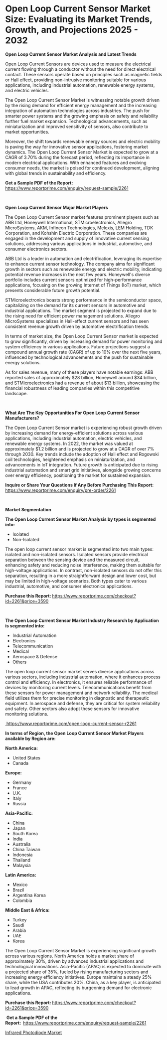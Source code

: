 <p><h1>Open Loop Current Sensor Market Size: Evaluating its Market Trends, Growth, and Projections 2025 - 2032</h1></p><p><strong>Open Loop Current Sensor Market Analysis and Latest Trends</strong></p>
<p><p>Open Loop Current Sensors are devices used to measure the electrical current flowing through a conductor without the need for direct electrical contact. These sensors operate based on principles such as magnetic fields or Hall effect, providing non-intrusive monitoring suitable for various applications, including industrial automation, renewable energy systems, and electric vehicles. </p><p>The Open Loop Current Sensor Market is witnessing notable growth driven by the rising demand for efficient energy management and the increasing integration of automation technologies across industries. The push for smarter power systems and the growing emphasis on safety and reliability further fuel market expansion. Technological advancements, such as miniaturization and improved sensitivity of sensors, also contribute to market opportunities. </p><p>Moreover, the shift towards renewable energy sources and electric mobility is paving the way for innovative sensor applications, fostering market dynamics. The Open Loop Current Sensor Market is expected to grow at a CAGR of 3.70% during the forecast period, reflecting its importance in modern electrical applications. With enhanced features and evolving consumer needs, the market is poised for continued development, aligning with global trends in sustainability and efficiency.</p></p>
<p><strong>Get a Sample PDF of the Report:&nbsp;</strong> <a href="https://www.reportprime.com/enquiry/request-sample/2261?utm_campaign=2892&utm_medium=2&utm_source=Github&utm_content=ia&utm_term=18032025&utm_id=open-loop-current-sensor">https://www.reportprime.com/enquiry/request-sample/2261</a></p>
<p>&nbsp;</p>
<p><strong>Open Loop Current Sensor Major Market Players</strong></p>
<p><p>The Open Loop Current Sensor market features prominent players such as ABB Ltd, Honeywell International, STMicroelectronics, Allegro MicroSystems, AKM, Infineon Technologies, Melexis, LEM Holding, TDK Corporation, and Kohshin Electric Corporation. These companies are engaged in the development and supply of innovative current sensing solutions, addressing various applications in industrial, automotive, and consumer electronics sectors.</p><p>ABB Ltd is a leader in automation and electrification, leveraging its expertise to enhance current sensor technology. The company aims for significant growth in sectors such as renewable energy and electric mobility, indicating potential revenue increases in the next few years. Honeywell's diverse portfolio includes current sensors optimized for high-performance applications, focusing on the growing Internet of Things (IoT) market, which presents considerable future growth potential.</p><p>STMicroelectronics boasts strong performance in the semiconductor space, capitalizing on the demand for its current sensors in automotive and industrial applications. The market segment is projected to expand due to the rising need for efficient power management solutions. Allegro MicroSystems specializes in Hall-effect current sensors and has seen consistent revenue growth driven by automotive electrification trends.</p><p>In terms of market size, the Open Loop Current Sensor market is expected to grow significantly, driven by increasing demand for power monitoring and system efficiency in various applications. Future projections suggest a compound annual growth rate (CAGR) of up to 10% over the next five years, influenced by technological advancements and the push for sustainable energy solutions.</p><p>As for sales revenue, many of these players have notable earnings: ABB reported sales of approximately $28 billion, Honeywell around $34 billion, and STMicroelectronics had a revenue of about $13 billion, showcasing the financial robustness of leading companies within this competitive landscape.</p></p>
<p>&nbsp;</p>
<p><strong>What Are The Key Opportunities For Open Loop Current Sensor Manufacturers?</strong></p>
<p><p>The Open Loop Current Sensor market is experiencing robust growth driven by increasing demand for energy-efficient solutions across various applications, including industrial automation, electric vehicles, and renewable energy systems. In 2022, the market was valued at approximately $1.2 billion and is projected to grow at a CAGR of over 7% through 2030. Key trends include the adoption of Hall effect and Rogowski coil technologies, heightened emphasis on miniaturization, and advancements in IoT integration. Future growth is anticipated due to rising industrial automation and smart grid initiatives, alongside growing concerns over energy efficiency, positioning the market for sustained expansion.</p></p>
<p><strong>Inquire or Share Your Questions If Any Before Purchasing This Report:</strong> <a href="https://www.reportprime.com/enquiry/pre-order/2261?utm_campaign=2892&utm_medium=2&utm_source=Github&utm_content=ia&utm_term=18032025&utm_id=open-loop-current-sensor">https://www.reportprime.com/enquiry/pre-order/2261</a></p>
<p>&nbsp;</p>
<p><strong>Market Segmentation</strong></p>
<p><strong>The Open Loop Current Sensor Market Analysis by types is segmented into:</strong></p>
<p><ul><li>Isolated</li><li>Non-Isolated</li></ul></p>
<p><p>The open loop current sensor market is segmented into two main types: isolated and non-isolated sensors. Isolated sensors provide electrical separation between the sensing device and the measured circuit, enhancing safety and reducing noise interference, making them suitable for high-voltage applications. In contrast, non-isolated sensors do not offer this separation, resulting in a more straightforward design and lower cost, but may be limited in high-voltage scenarios. Both types cater to various industrial, automotive, and consumer electronics applications.</p></p>
<p><strong>Purchase this Report:&nbsp;</strong><a href="https://www.reportprime.com/checkout?id=2261&price=3590&utm_campaign=2892&utm_medium=2&utm_source=Github&utm_content=ia&utm_term=18032025&utm_id=open-loop-current-sensor">https://www.reportprime.com/checkout?id=2261&price=3590</a></p>
<p>&nbsp;</p>
<p><strong>The Open Loop Current Sensor Market Industry Research by Application is segmented into:</strong></p>
<p><ul><li>Industrial Automation</li><li>Electronics</li><li>Telecommunication</li><li>Medical</li><li>Aerospace & Defense</li><li>Others</li></ul></p>
<p><p>The open loop current sensor market serves diverse applications across various sectors, including industrial automation, where it enhances process control and efficiency. In electronics, it ensures reliable performance of devices by monitoring current levels. Telecommunications benefit from these sensors for power management and network reliability. The medical field utilizes them for precise monitoring in diagnostic and therapeutic equipment. In aerospace and defense, they are critical for system reliability and safety. Other sectors also adopt these sensors for innovative monitoring solutions.</p></p>
<p><a href="https://www.reportprime.com/open-loop-current-sensor-r2261?utm_campaign=2892&utm_medium=2&utm_source=Github&utm_content=ia&utm_term=18032025&utm_id=open-loop-current-sensor">&nbsp;https://www.reportprime.com/open-loop-current-sensor-r2261</a></p>
<p><strong>In terms of Region, the Open Loop Current Sensor Market Players available by Region are:</strong></p>
<p>
    <p> <strong> North America: </strong>
        <ul>
            <li>United States</li>
            <li>Canada</li>
        </ul>
        </p> 
    <p> <strong> Europe: </strong>
        <ul>
            <li>Germany</li>
            <li>France</li>
            <li>U.K.</li>
            <li>Italy</li>
            <li>Russia</li>
        </ul>
        </p> 
    <p> <strong> Asia-Pacific: </strong>
        <ul>
            <li>China</li>
            <li>Japan</li>
            <li>South Korea</li>
            <li>India</li>
            <li>Australia</li>
            <li>China Taiwan</li>
            <li>Indonesia</li>
            <li>Thailand</li>
            <li>Malaysia</li>
        </ul>
        </p> 
    <p> <strong> Latin America: </strong>
        <ul>
            <li>Mexico</li>
            <li>Brazil</li>
            <li>Argentina Korea</li>
            <li>Colombia</li>
        </ul>
        </p> 
    <p> <strong> Middle East & Africa: </strong>
        <ul>
            <li>Turkey</li>
            <li>Saudi</li>
            <li>Arabia</li>
            <li>UAE</li>
            <li>Korea</li>
        </ul>
    </p>
    </p>
<p><p>The Open Loop Current Sensor Market is experiencing significant growth across various regions. North America holds a market share of approximately 30%, driven by advanced industrial applications and technological innovations. Asia-Pacific (APAC) is expected to dominate with a projected share of 35%, fueled by rising manufacturing sectors and increasing energy efficiency initiatives. Europe maintains a steady 25% share, while the USA contributes 20%. China, as a key player, is anticipated to lead growth in APAC, reflecting its burgeoning demand for electronic applications.</p></p>
<p><strong>Purchase this Report: </strong><a href="https://www.reportprime.com/checkout?id=2261&price=3590&utm_campaign=2892&utm_medium=2&utm_source=Github&utm_content=ia&utm_term=18032025&utm_id=open-loop-current-sensor">https://www.reportprime.com/checkout?id=2261&price=3590</a></p>
<p>&nbsp;<strong>Get a Sample PDF of the Report:&nbsp;&nbsp;</strong><a href="https://www.reportprime.com/enquiry/request-sample/2261?utm_campaign=2892&utm_medium=2&utm_source=Github&utm_content=ia&utm_term=18032025&utm_id=open-loop-current-sensor">https://www.reportprime.com/enquiry/request-sample/2261</a></p>
<p><strong></strong></p>
<p><p><a href="https://github.com/hervedeidadw/Market-Research-Report-List-1/blob/main/infrared-photodiode-market.md?utm_campaign=2892&utm_medium=2&utm_source=Github&utm_content=ia&utm_term=18032025&utm_id=open-loop-current-sensor">Infrared Photodiode Market</a></p></p>